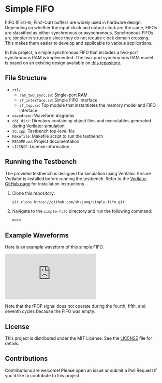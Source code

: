 # Simple FIFO

FIFO (First-In, First-Out) buffers are widely used in hardware design. Depending on whether the input clock and output clock are the same, FIFOs are classified as either synchronous or asynchronous. Synchronous FIFOs are simpler in structure since they do not require clock domain crossing. This makes them easier to develop and applicable to various applications.

In this project, a simple synchronous FIFO that includes a two-port synchronous RAM is implemented. The two-port synchronous RAM model is based on an existing design available on [this repository](https://github.com/shsjung/memory-model).

## File Structure

- `rtl/`
  - `ram_two_sync.sv`: Single-port RAM
  - `sf_interface.sv`: Simple FIFO interface
  - `sf_top.sv`: Top module that instantiates the memory model and FIFO interface
- `wavedrom/`: Waveform diagrams
- `obj_dir/`: Directory containing object files and executables generated during Verilator simulation
- `tb.cpp`: Testbench top-level file
- `Makefile`: Makefile script to run the testbench
- `README.md`: Project documentation
- `LICENSE`: License information

## Running the Testbench

The provided testbench is designed for simulation using Verilator. Ensure Verilator is installed before running the testbench. Refer to the [Verilator GitHub page](https://github.com/verilator/verilator) for installation instructions.

1. Clone this repository:

   ```bash
   git clone https://github.com/shsjung/simple-fifo.git
   ```

2. Navigate to the `simple-fifo` directory and run the following command:

   ```bash
   make
   ```

## Example Waveforms

Here is an example waveform of this simple FIFO.

![Simple FIFO Waveform](https://svg.wavedrom.com/github/shsjung/simple-fifo/main/wavedrom/sf_test_0.json)

Note that the fPOP signal does not operate during the fourth, fifth, and seventh cycles because the FIFO was empty.

## License

This project is distributed under the MIT License. See the [LICENSE](./LICENSE) file for details.

## Contributions

Contributions are welcome! Please open an issue or submit a Pull Request if you'd like to contribute to this project.
